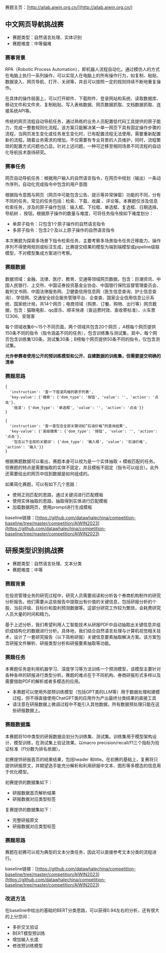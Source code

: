 <!-- 世界人工智能创新大赛AIWIN -->
<!-- AI+视觉特征编码赛题笔记 -->
<!-- 2021-12-28 -->
<!-- <a target="_blank" href="https://www.zhihu.com/people/ashui233/">阿水</a>, <a target="_blank" href="https://www.zhihu.com/people/wang-he-13-93">鱼遇雨欲语与余</a>-->
<!--  -->

赛题主页：[http://ailab.aiwin.org.cn/](http://ailab.aiwin.org.cn/)


## 中文网页导航挑战赛

- 赛题类型：自然语言处理、实体识别
- 赛题难度：中等偏难

### 赛事背景
RPA（Robotic Process Automation），即机器人流程自动化。通过模仿人的方式在电脑上执行一系列操作，可以实现人在电脑上的所有操作行为，如复制、粘贴、数据录入、网页导航、打开、关闭等，并且可以按照一定的规则持续不断地重复操作。

在具体的操作层面上，可以打开邮件、下载附件、登录网站和系统、读取数据库、移动文件和文件夹、复制粘贴、写入表格数据、网页数据抓取、文档数据抓取、连接系统API等。

传统的网页流程自动导航任务，通过熟练的业务人员配置低代码工具提供的原子能力，完成一整套规则化流程。该方案只能解决某一单一网页下具有固定操作步骤的流程，当网页发生变化或任务发生变化时，已有配置流程无法使用，需要重新配置新的流程。随着业务需求的增加，不仅需要有专业背景的人员维护，同时，流程繁琐的配置方式问题也凸显。针对上述问题，一种可迁移至相同场景不同流程的自动化导航技术亟待研究。

### 赛事任务
网页自动导航任务：根据用户输入的自然语言指令，在网页中规划（输出）一条动作序列，自动化完成指令中包含的用户意图

根据指令意图与网页（网页中可能包含公告、提示等异常弹窗）功能的不同，分有不同的任务，常见的任务包括：检索、下载、收藏 、评论等。本赛题仅涉及信息检索任务，涉及的原子操作包括：输入框、下拉框、单选框、复选框、日期选择、导航树 、按钮。根据原子操作的数量与难度，可将任务指令按如下难度划分：

- 单原子指令：只包含1个原子操作的自然语言指令
- 多原子指令：包含2个及以上原子操作的自然语言指令

本次赛题为探索多场景下指令检索任务，主要考察多场景指令任务迁移能力，操作序列不得使用规则或标注生成，比赛提交结果的模型为端到端模型或pipeline级联模型，不对模型集成方案进行考察。

### 赛题数据
数据领域：金融、法律、医疗、教育、交通等领域网页数据，包含：巨潮资讯、中国人民银行、上交所、中国证券投资基金业协会、中国银行保险监督管理委员会、裁判文书网、中国法律服务网、卫健委信用信息网（医生信息查询、护士信息查询）、学信网、交通安全综合服务管理平台、企查查、国家企业信用信息公示系统、国家统计局，共14个网页；电商领域（购票、订餐、购物、出行等）网页数据，包含：猫眼电影、qq音乐、顺丰快递（查运费时效、查收寄标准）、火车票12306、安居客

每个领域收集6～15个不同页面，两个领域共包含20个网页 ，A榜每个网页提供150条不同的指令（指令涵盖不同的任务），包含训练集与测试集，其中，每个网页包含训练集120条，测试集30条；B榜每个网页提供50条不同的指令，仅包含测试集。

**允许参赛者使用公开的预训练模型和公开、自建数据的训练集，但需要提交明确的清单**

### 赛题思路

```
{
  'instruction': '查一下摇滚风格的歌手列表',
  'key-value': {'搜索': {'dom_type': '按钮', 'value': '', 'action': '点击'},
   '摇滚': {'dom_type': '单选框', 'value': '', 'action': '点击'}}
}

{
  'instruction': '查一查包含全部关键词如”石油价格“的查询结果',
  'key-value': {'高级搜索': {'dom_type': '按钮', 'value': '', 'action': '点击'},
   '包含以下全部的关键词': {'dom_type': '输入框', 'value': '石油价格', 'action': '输入'}}
}
```

根据赛题数据可以看出，赛题本身可以视为是一个实体抽取 + 模板匹配的任务。但赛题的特点是需要抽取的实体不固定，并且模板不固定（指令可以组合）。此外还需要给出的网页中找到数据是如何组成的。

如果简化赛题，可以有如下几个思路：
- 使用正则匹配的思路，通过关键词进行匹配模板
- 使用实体抽取的思路，抽取得到实体进行匹配模板
- 加载数据网页，使用prompt进行生成模板

baseline链接：[https://github.com/datawhalechina/competition-baseline/tree/master/competition/AIWIN2023](https://github.com/datawhalechina/competition-baseline/tree/master/competition/AIWIN2023)


## 研报类型识别挑战赛

- 赛题类型：自然语言处理、文本分类
- 赛题难度：中等

### 赛题背景

在投资管理业务的研究过程中，研究人员需要阅读和分析各个券商机构制作的研究分析报告。他们需要从这些报告中提取出有价值的关键信息，包括研报分析的个股、当前评级、目标价和盈利预测数据等。这部分研究工作较为繁琐，会耗费研究人员大量的时间和精力。

基于上述分析，我们希望利用人工智能技术从研报PDF中自动抽取出关键信息并组织成结构化的数据进行分析。具体地，我们结合自然语言处理与计算机视觉相关技术，设计了一套研究报告（以下简称研报）关键信息要素抽取解决方案。该方案包含研报文件解析、研报类型分析和研报要素抽取等功能。


### 赛题任务

本赛题任务是利用机器学习、深度学习等方法训练一个预测模型，该模型主要针对各种各样的研报进行类型分析。赛题的难点在于不同机构、券商研报形式多样以及需要借助PDF的解析或者多模态的应用。

- 本赛题可以使用外部预训练模型（包括GPT类的LLM等）用于数据处理和建模过程，但不得直接使用ChatGPT类的应用作为产出最终分类结果的直接工具
- 请注意在研报数据上微调过程中不能引入其他数据，所有数据预处理只能在这些研报数据上。

### 赛题数据集

本赛题将10中类型的研报数据会划分为训练集、测试集。训练集用于模型架构设计、模型训练，在测试集上验证效果。以macro precision/recall/f1三个指标为验证标准（f1分数为排名依据）。

初赛提供研报首页的结果结果，包括header 和title。在初赛的基础上，复赛将只提供研报原文，并期望选手能充分解析和利用研报中文本、图形等多模态的信息用于优化模型。

初赛提供的数据集如下：
- 研报数据首页解析结果
- 研报数据对应类型标签

复赛提供的数据集如下：

- 完整研报原文
- 研报数据对应类型标签

### 赛题思路

赛题在初赛可以视为典型的文本分类任务，因此可以直接参考文本分类的流程进行。

baseline链接：[https://github.com/datawhalechina/competition-baseline/tree/master/competition/AIWIN2023](https://github.com/datawhalechina/competition-baseline/tree/master/competition/AIWIN2023)

### 改进方法
在baseline中给出的基础的BERT分类思路，可以获得0.94左右的分析，还有很大的上分空间：

- 多折交叉验证
- BERT模型预训练
- 增加输入长度
- 修改预训练模型
